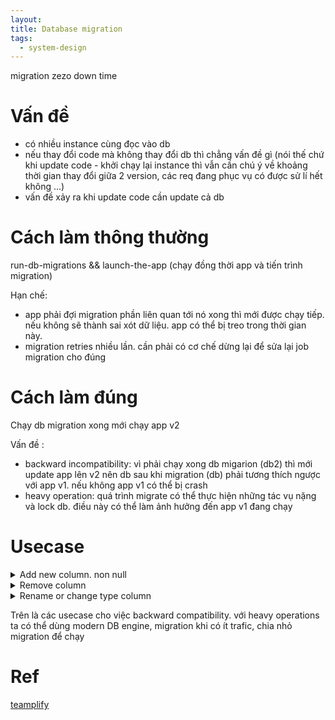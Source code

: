 ```yaml
---
layout: 
title: Database migration
tags:
  - system-design
---
```


migration zezo down time

# Vấn đề 

- có nhiều instance cùng đọc vào db 
- nếu thay đổi code mà không thay đổi db thì chẳng vấn đề gì (nói thế chứ khi update code - khởi chạy lại instance thì vẫn cần chú ý về khoảng thời gian thay đổi giữa 2 version, các req đang phục vụ có được sử lí hết không ...)
- vấn đề xảy ra khi update code cần update cả db 


# Cách làm thông thường 

run-db-migrations && launch-the-app (chạy đồng thời app và tiến trình migration)

Hạn chế:

- app phải đợi migration phần liên quan tới nó xong thì mới được chạy tiếp. nếu không sẽ thành sai xót dữ liệu. app có thể bị treo trong thời gian này.
- migration retries nhiều lần. cần phải có cơ chế dừng lại để sửa lại job migration cho đúng 

# Cách làm đúng 
Chạy db migration xong mới chạy app v2

Vấn đề :
- backward incompatibility: vì phải chạy xong db migarion (db2) thì mới update app lên v2 nên db sau khi migration (db) phải tương thích ngược với app v1. nếu không app v1 có thể bị crash
- heavy operation: quá trình migrate có thể thực hiện những tác vụ nặng và lock db. điều này có thể làm ảnh hưởng đến app v1 đang chạy 


# Usecase


<details markdown="1">
<summary>Add new column. non null</summary>

thêm cột user_avatar

Trình tự: 

- thêm cột cho db. nullable 
- sửa cột đó, add thêm giá trị
- sửa cột thành nonnull
- update app v2 


Vấn đề: 
- khi bản v1 vẫn đang chạy thì nó không biết tới cột mới thêm rồi user_avatar. nếu vẫn insert vào thì sẽ lỗi do cột đó là nonnull. 
- nó sẽ đúng tới khi update dc app lên v2 

Cách làm: chia làm 2 giai đoạn
- db add thêm cột, thêm giá trị. app thêm chức năng get 
- db make cột đó là nonnull. app thêm chức năng put


</details>


<details markdown="1">
<summary>Remove column</summary>

xóa cột user_avatar


Vấn đề: 
- xóa cột thì lập tức app lỗi ngay

Cách làm: cũng chia làm 2 giai đoạn
- db cột make nullable. bỏ chức năng liên quan cột đó trên app
- xóa cột


</details>

<details markdown="1">
<summary>Rename or change type column</summary>

Cách làm: chia làm 4 giai đoạn
- thêm cột_mới. app ghi đồng thời vào cột_cũ, cột_mới (cột_mới theo format mới - chứ k phải 2 cột có giá trị như nhau), vẫn đọc tại cột_cũ
- sync dữ liệu từ cột cũ sang mới. app chuyển sang đọc tại cột mới. vẫn ghi vào 2 cột cũ và mới (vì trong quá trình deploy có nhiều instance -> vẫn đảm bảo backward compatibility với các instance v1). 
- cho cột cũ là nullable. app ngừng đọc vào cột cũ
- xóa cột cũ


</details>

Trên là các usecase cho việc backward compatibility. với heavy operations ta có thể dùng modern DB engine, migration khi có ít trafic, chia nhỏ migration để chạy 

# Ref 

[teamplify](https://teamplify.com/blog/zero-downtime-DB-migrations/)





